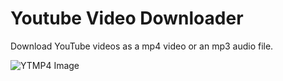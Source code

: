 # Youtube Video Downloader
Download YouTube videos as a mp4 video or an mp3 audio file.

![YTMP4 Image](https://imgur.com/jBEiZ6n)

